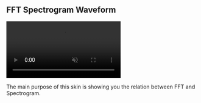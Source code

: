 ## FFT Spectrogram Waveform

<div><video src="docs/examples/resources/fft-spectrogram-waveform.mp4" autoplay loop muted title="FFT Spectrogram Waveform"></video></div>

The main purpose of this skin is showing you the relation between FFT and Spectrogram.
